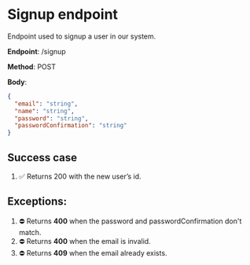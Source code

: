 # Signup endpoint

Endpoint used to signup a user in our system.

**Endpoint**: /signup

**Method**: POST

**Body**:

```json
{
  "email": "string",
  "name": "string",
  "password": "string",
  "passwordConfirmation": "string"
}
```

## Success case

1. ✅ Returns 200 with the new user’s id.

## Exceptions:

1. ⛔ Returns **400** when the password and passwordConfirmation don't match.
1. ⛔ Returns **400** when the email is invalid.
1. ⛔ Returns **409** when the email already exists.
